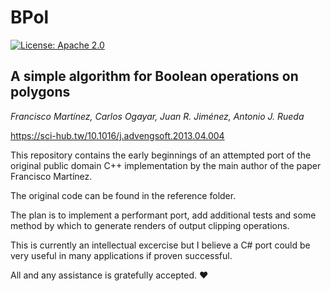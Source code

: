 # BPol

[![License: Apache 2.0](https://img.shields.io/badge/license-Apache%202.0-blue.svg)](https://opensource.org/licenses/Apache-2.0)

## A simple algorithm for Boolean operations on polygons  

*Francisco Martínez, Carlos Ogayar, Juan R. Jiménez, Antonio J. Rueda*
  
https://sci-hub.tw/10.1016/j.advengsoft.2013.04.004

This repository contains the early beginnings of an attempted port of the original public domain C++ implementation by the main author of the paper Francisco Martínez.   

The original code can be found in the reference folder.  
  
The plan is to implement a performant port, add additional tests and some method by which to generate renders of output clipping operations.   
  
This is currently an intellectual excercise but I believe a C# port could be very useful in many applications if proven successful. 
  
All and any assistance is gratefully accepted. :heart: